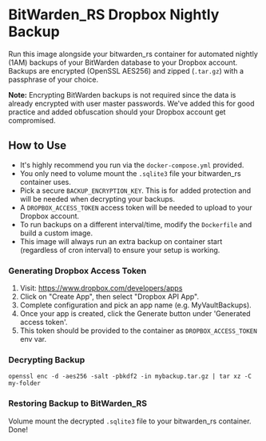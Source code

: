 # BitWarden_RS Dropbox Nightly Backup
Run this image alongside your bitwarden_rs container for automated nightly (1AM) backups of your BitWarden database to your Dropbox account. Backups are encrypted (OpenSSL AES256) and zipped (`.tar.gz`) with a passphrase of your choice.

**Note:** Encrypting BitWarden backups is not required since the data is already encrypted with user master passwords. We've added this for good practice and added obfuscation should your Dropbox account get compromised.

## How to Use
- It's highly recommend you run via the `docker-compose.yml` provided.
- You only need to volume mount the `.sqlite3` file your bitwarden_rs container uses.
- Pick a secure `BACKUP_ENCRYPTION_KEY`. This is for added protection and will be needed when decrypting your backups.
- A `DROPBOX_ACCESS_TOKEN` access token will be needed to upload to your Dropbox account.
- To run backups on a different interval/time, modify the `Dockerfile` and build a custom image.
- This image will always run an extra backup on container start (regardless of cron interval) to ensure your setup is working.

### Generating Dropbox Access Token
1. Visit: https://www.dropbox.com/developers/apps
2. Click on "Create App", then select "Dropbox API App".
4. Complete configuration and pick an app name (e.g. MyVaultBackups).
6. Once your app is created, click the Generate button under 'Generated access token'.
7. This token should be provided to the container as `DROPBOX_ACCESS_TOKEN` env var.

### Decrypting Backup
`openssl enc -d -aes256 -salt -pbkdf2 -in mybackup.tar.gz | tar xz -C my-folder`

### Restoring Backup to BitWarden_RS
Volume mount the decrypted `.sqlite3` file to your bitwarden_rs container. Done!